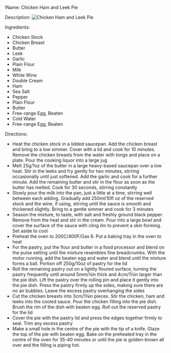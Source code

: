 !Name: Chicken Ham and Leek Pie

Description:
![Chicken Ham and Leek Pie](https://www.themealdb.com/images/media/meals/xrrtss1511555269.jpg "Chicken Ham and Leek Pie")

Ingredients:
- Chicken Stock
- Chicken Breast
- Butter
- Leek
- Garlic
- Plain Flour
- Milk
- White Wine
- Double Cream
- Ham
- Sea Salt
- Pepper
- Plain Flour
- Butter
- Free-range Egg, Beaten
- Cold Water
- Free-range Egg, Beaten

Directions:
- Heat the chicken stock in a lidded saucepan. Add the chicken breast and bring to a low simmer. Cover with a lid and cook for 10 minutes. Remove the chicken breasts from the water with tongs and place on a plate. Pour the cooking liquor into a large jug
- Melt 25g/1oz of the butter in a large heavy-based saucepan over a low heat. Stir in the leeks and fry gently for two minutes, stirring occasionally until just softened. Add the garlic and cook for a further minute. Add the remaining butter and stir in the flour as soon as the butter has melted. Cook for 30 seconds, stirring constantly
- Slowly pour the milk into the pan, just a little at a time, stirring well between each adding. Gradually add 250ml/10fl oz of the reserved stock and the wine, if using, stirring until the sauce is smooth and thickened slightly. Bring to a gentle simmer and cook for 3 minutes
- Season the mixture, to taste, with salt and freshly ground black pepper. Remove from the heat and stir in the cream. Pour into a large bowl and cover the surface of the sauce with cling ilm to prevent a skin forming. Set aside to cool
- Preheat the oven to 200C/400F/Gas 6. Put a baking tray in the oven to heat
- For the pastry, put the flour and butter in a food processor and blend on the pulse setting until the mixture resembles fine breadcrumbs. With the motor running, add the beaten egg and water and blend until the mixture forms a ball. Portion off 250g/10oz of pastry for the lid
- Roll the remaining pastry out on a lightly floured surface, turning the pastry frequently until around 5mm/¼in thick and 4cm/1½in larger than the pie dish. Lift the pastry over the rolling pin and place it gently into the pie dish. Press the pastry firmly up the sides, making sure there are no air bubbles. Leave the excess pastry overhanging the sides
- Cut the chicken breasts into 3cm/1¼in pieces. Stir the chicken, ham and leeks into the cooled sauce. Pour the chicken filling into the pie dish. Brush the rim of the dish with beaten egg. Roll out the reserved pastry for the lid
- Cover the pie with the pastry lid and press the edges together firmly to seal. Trim any excess pastry
- Make a small hole in the centre of the pie with the tip of a knife. Glaze the top of the pie with beaten egg. Bake on the preheated tray in the centre of the oven for 35-40 minutes or until the pie is golden-brown all over and the filling is piping hot.

